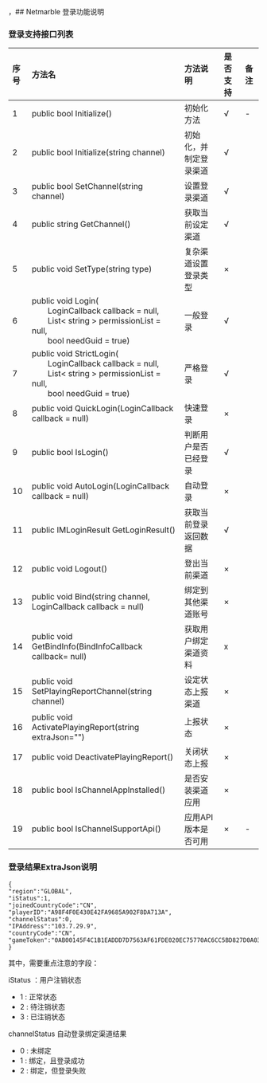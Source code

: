 ，## Netmarble 登录功能说明

### 登录支持接口列表

|序号|方法名|方法说明|是否支持|备注|
|:-- |:-- |:--|:--|:--|
|1|public bool Initialize()|初始化方法|√| -|
| 2 | public bool Initialize(string channel) | 初始化，并制定登录渠道 |√ | |
| 3 | public bool SetChannel(string channel) | 设置登录渠道| √ | |
| 4 | public string GetChannel() | 获取当前设定渠道 | √ | |
| 5 | public void SetType(string type) | 复杂渠道设置登录类型 | × | |
| 6 | public void Login( <br>&emsp;&emsp;LoginCallback callback = null,<br> &emsp;&emsp;List< string > permissionList = null,<br>&emsp;&emsp;bool needGuid = true) | 一般登录 | √ | |
| 7 | public void StrictLogin( <br>&emsp;&emsp;LoginCallback callback = null,<br> &emsp;&emsp;List< string > permissionList = null,<br>&emsp;&emsp;bool needGuid = true) | 严格登录 | √ | |
| 8 | public void QuickLogin(LoginCallback callback = null) | 快速登录 | × | |
| 9 | public bool IsLogin() | 判断用户是否已经登录 | √ | |
| 10 | public void AutoLogin(LoginCallback callback = null) | 自动登录 | × | |
| 11 | public IMLoginResult GetLoginResult() | 获取当前登录返回数据 | √ | |
| 12 | public void Logout() | 登出当前渠道 | × | |
| 13 | public void Bind(string channel, LoginCallback callback = null) | 绑定到其他渠道账号 | × | |
| 14 | public void GetBindInfo(BindInfoCallback callback= null) | 获取用户绑定渠道资料 | x | |
| 15 | public void SetPlayingReportChannel(string channel) | 设定状态上报渠道 | × | |
| 16 | public void ActivatePlayingReport(string extraJson="") | 上报状态 | × | |
| 17 | public void DeactivatePlayingReport() | 关闭状态上报 | × | |
| 18 | public bool IsChannelAppInstalled() | 是否安装渠道应用 | × | |
| 19 | public bool IsChannelSupportApi() | 应用API版本是否可用 | × | - |



### 登录结果ExtraJson说明
```
{
"region":"GLOBAL",
"iStatus":1,
"joinedCountryCode":"CN",
"playerID":"A98F4F0E430E42FA9685A902F8DA713A",
"channelStatus":0,
"IPAddress":"103.7.29.9",
"countryCode":"CN",
"gameToken":"0AB00145F4C1B1EADDD7D7563AF61FDE020EC75770AC6CC5BD827D0A03D7E04F8E16F083EBA9007F40669489CEF53C8E3C25E8618A295EC3444CE776D3F34A149C6740C46A64E896670BE7808C6A9FDA4525EF43A82FC74BBDBE624BE761A3981EBD426C7E410254AF31F9B50BA426289746FFCF7DAE5D3D813848DB474BC642954AE694A681081B1C55B46D9DE940402ECAB00079E68A91BC3DCF87468159C8A52C455AE524A2C2375B49D2044451B290FDE41220611FF76944F80B4CDEF36DFF14D6413C857AD1B904B9878A39A977AF6E10E247"
}
```
其中，需要重点注意的字段：

iStatus ：用户注销状态
* 1 : 正常状态
* 2 : 待注销状态
* 3 : 已注销状态

channelStatus
自动登录绑定渠道结果
* 0 : 未绑定
* 1 : 绑定，且登录成功
* 2 : 绑定，但登录失败


